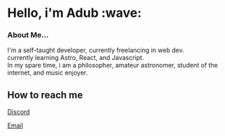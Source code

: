 <h1> Hello, i'm Adub :wave: </h1>

<h3>About Me...</h3>
<p>I'm a self-taught developer, currently freelancing in web dev.
<br/>
currently learning Astro, React, and Javascript.
<br/>
In my spare time, i am a philosopher, amateur astronomer, student of the internet, and music enjoyer.
</p>
  
<h2>How to reach me</h2>

<a href="https://discordapp.com/users/376211192307384330/">Discord</a>

<a href="mailto:alex.w.malone128@gmail.com">Email</a>
